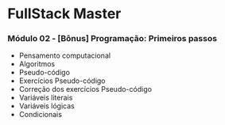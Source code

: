 # FullStack Master

### Módulo 02 - [Bônus] Programação: Primeiros passos

- Pensamento computacional
- Algoritmos
- Pseudo-código
- Exercícios Pseudo-código
- Correção dos exercícios Pseudo-código
- Variáveis literais
- Variáveis lógicas
- Condicionais